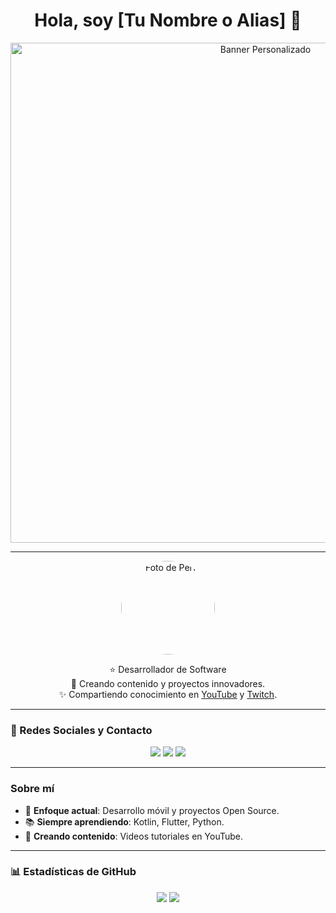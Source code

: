 <h1 align="center">Hola, soy [Tu Nombre o Alias] 👋</h1>

<p align="center">
  <img src="https://ruta_a_tu_banner.png" alt="Banner Personalizado" width="800px">
</p>

---

<p align="center">
  <img src="https://ruta_a_tu_foto_perfil.png" alt="Foto de Perfil" width="150px" style="border-radius:50%;">
</p>

<p align="center">
  ⭐ Desarrollador de Software <br>
  🚀 Creando contenido y proyectos innovadores. <br>
  ✨ Compartiendo conocimiento en <a href="https://tu_youtube.com">YouTube</a> y <a href="https://tu_twitch.com">Twitch</a>. <br>
</p>

---

### 🔗 Redes Sociales y Contacto
<p align="center">
  <a href="https://github.com/tu_usuario"><img src="https://img.shields.io/badge/GitHub-000?style=for-the-badge&logo=github&logoColor=white"></a>
  <a href="https://youtube.com/tu_canal"><img src="https://img.shields.io/badge/YouTube-FF0000?style=for-the-badge&logo=youtube&logoColor=white"></a>
  <a href="https://twitch.tv/tu_canal"><img src="https://img.shields.io/badge/Twitch-9146FF?style=for-the-badge&logo=twitch&logoColor=white"></a>
</p>

---

### Sobre mí
- 🎯 **Enfoque actual**: Desarrollo móvil y proyectos Open Source.
- 📚 **Siempre aprendiendo**: Kotlin, Flutter, Python.
- 🎥 **Creando contenido**: Videos tutoriales en YouTube.

---

### 📊 Estadísticas de GitHub
<p align="center">
  <img src="https://github-readme-stats.vercel.app/api?username=tu_usuario&show_icons=true&theme=radical">
  <img src="https://github-readme-stats.vercel.app/api/top-langs/?username=tu_usuario&layout=compact&theme=radical">
</p>


